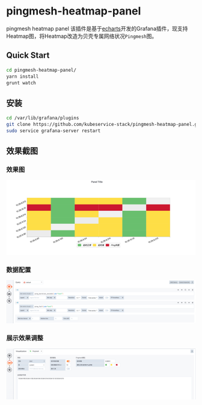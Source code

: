 # pingmesh-heatmap-panel
pingmesh heatmap panel 该插件是基于[echarts](https://echarts.baidu.com/)开发的Grafana插件，现支持Heatmap图，将Heatmap改造为贝壳专属网络状况`Pingmesh`图。


## Quick Start
```sh
cd pingmesh-heatmap-panel/
yarn install
grunt watch
```

## 安装
```sh
cd /var/lib/grafana/plugins
git clone https://github.com/kubeservice-stack/pingmesh-heatmap-panel.git
sudo service grafana-server restart
```

## 效果截图
### 效果图
![avatar](src/img/pingmesh_screen_1.png)

### 数据配置
![avatar](src/img/pingmesh_screen_2.png)

### 展示效果调整
![avatar](src/img/pingmesh_screen_3.png)